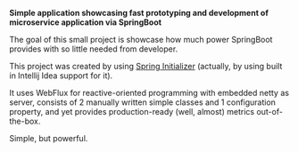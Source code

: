 **Simple application showcasing fast prototyping and development of microservice application via SpringBoot**

The goal of this small project is showcase how much power SpringBoot provides with so little needed from developer.

This project was created by using [Spring Initializer](https://start.spring.io/) (actually, by using built in Intellij Idea support for it).

It uses WebFlux for reactive-oriented programming with embedded netty as server, consists of 2 manually written simple classes and 1 configuration property, and yet provides production-ready (well, almost) metrics out-of-the-box.

Simple, but powerful.   